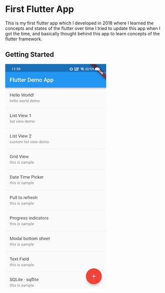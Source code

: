 # First Flutter App

This is my first flutter app which I developed in 2018 where I learned the concepts and states of the flutter over time I tried to update this app when I got the time, and basically thought behind this app to learn concepts of the flutter framework.

## Getting Started

![](resource/first_app.png)
